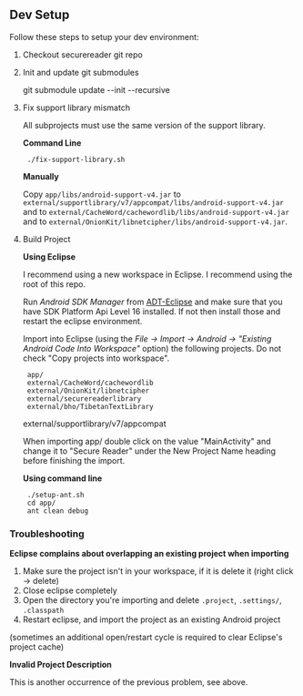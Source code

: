 ## Dev Setup

Follow these steps to setup your dev environment:

1. Checkout securereader git repo
2. Init and update git submodules

    git submodule update --init --recursive

3. Fix support library mismatch

    All subprojects must use the same version of the support library.

    **Command Line**

        ./fix-support-library.sh

    **Manually**

    Copy `app/libs/android-support-v4.jar` to `external/supportlibrary/v7/appcompat/libs/android-support-v4.jar` and to `external/CacheWord/cachewordlib/libs/android-support-v4.jar` and to `external/OnionKit/libnetcipher/libs/android-support-v4.jar`. 

4. Build Project

   **Using Eclipse**

    I recommend using a new workspace in Eclipse. I recommend using the root of
    this repo.
    
    Run *Android SDK Manager* from [ADT-Eclipse](http://developer.android.com/sdk/index.html) and make sure that you have SDK Platform Api Level 16 installed. If not then install those and restart the eclipse environment.

    Import into Eclipse (using the *File -> Import -> Android -> "Existing Android Code Into Workspace"* option) the
    following projects. Do not check "Copy projects into workspace".

        app/
        external/CacheWord/cachewordlib
        external/OnionKit/libnetcipher
        external/securereaderlibrary
        external/bho/TibetanTextLibrary
	external/supportlibrary/v7/appcompat

    When importing app/ double click on the value "MainActivity" and change it
    to "Secure Reader" under the New Project Name heading before finishing the
    import.


   **Using command line**

        ./setup-ant.sh
        cd app/
        ant clean debug

### Troubleshooting

**Eclipse complains about overlapping an existing project when importing**

1. Make sure the project isn't in your workspace, if it is delete it (right click -> delete)
2. Close eclipse completely
2. Open the directory you're importing and delete `.project`, `.settings/`, `.classpath`
3. Restart eclipse, and import the project as an existing Android project

(sometimes an additional open/restart cycle is required to clear Eclipse's project cache)

**Invalid Project Description**

This is another occurrence of the previous problem, see above.
